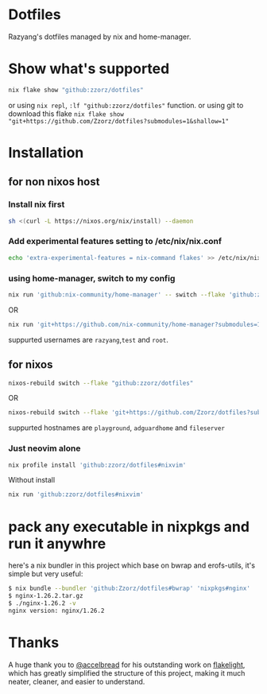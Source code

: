 # Dotfiles

Razyang's dotfiles managed by nix and home-manager.

# Show what's supported

```bash
nix flake show "github:zzorz/dotfiles"
```

or using `nix repl`, `:lf "github:zzorz/dotfiles"` function.
or using git to download this flake `nix flake show "git+https://github.com/Zzorz/dotfiles?submodules=1&shallow=1"`

# Installation

## for non nixos host

### Install nix first

```bash
sh <(curl -L https://nixos.org/nix/install) --daemon
```

### Add experimental features setting to /etc/nix/nix.conf

```bash
echo 'extra-experimental-features = nix-command flakes' >> /etc/nix/nix.conf
```

### using home-manager, switch to my config

```bash
nix run 'github:nix-community/home-manager' -- switch --flake 'github:zzorz/dotfiles'
```

OR

```bash
nix run 'git+https://github.com/nix-community/home-manager?submodules=1&shallow=1' -- switch --flake 'git+https://github.com/Zzorz/dotfiles?submodules=1&shallow=1'
```

suppurted usernames are `razyang`,`test` and `root`.

## for nixos

```bash
nixos-rebuild switch --flake "github:zzorz/dotfiles"
```

OR

```bash
nixos-rebuild switch --flake 'git+https://github.com/Zzorz/dotfiles?submodules=1&shallow=1'
```

suppurted hostnames are `playground`, `adguardhome` and `fileserver`

### Just neovim alone

```bash
nix profile install 'github:zzorz/dotfiles#nixvim'
```

Without install

```bash
nix run 'github:zzorz/dotfiles#nixvim'
```
# pack any executable in nixpkgs and run it anywhre
here's a nix bundler in this project which base on bwrap and erofs-utils, it's simple but very useful:

```bash
$ nix bundle --bundler 'github:Zzorz/dotfiles#bwrap' 'nixpkgs#nginx'
$ nginx-1.26.2.tar.gz
$ ./nginx-1.26.2 -v
nginx version: nginx/1.26.2
```

# Thanks

A huge thank you to [@accelbread](https://github.com/accelbread) for his outstanding work on [flakelight](https://github.com/nix-community/flakelight), which has greatly simplified the structure of this project, making it much neater, cleaner, and easier to understand.
